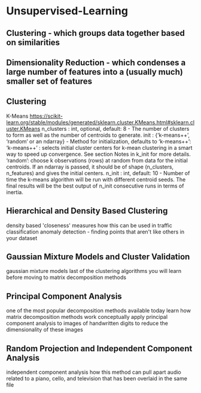 # Unsupervised-Learning
## Clustering - which groups data together based on similarities
## Dimensionality Reduction - which condenses a large number of features into a (usually much) smaller set of features

## Clustering
   K-Means
   https://scikit-learn.org/stable/modules/generated/sklearn.cluster.KMeans.html#sklearn.cluster.KMeans
   n_clusters : int, optional, default: 8 - The number of clusters to form as well as the number of centroids to generate.
   init : {‘k-means++’, ‘random’ or an ndarray} - Method for initialization, defaults to ‘k-means++’:
   ‘k-means++’ : selects initial cluster centers for k-mean clustering in a smart way to speed up convergence. See section Notes in k_init for more details.
   ‘random’: choose k observations (rows) at random from data for the initial centroids.
   If an ndarray is passed, it should be of shape (n_clusters, n_features) and gives the initial centers.
   n_init : int, default: 10 - Number of time the k-means algorithm will be run with different centroid seeds. The final results will be the best output of n_init consecutive runs in terms of inertia.
	
## Hierarchical and Density Based Clustering
   density based 'closeness' measures
   how this can be used in traffic classification
   anomaly detection - finding points that aren't like others in your dataset
	 
## Gaussian Mixture Models and Cluster Validation
   gaussian mixture models
   last of the clustering algorithms you will learn before moving to matrix decomposition methods

## Principal Component Analysis
   one of the most popular decomposition methods available today
   learn how matrix decomposition methods work conceptually
   apply principal component analysis to images of handwritten digits to reduce the dimensionality of these images
	
## Random Projection and Independent Component Analysis
   independent component analysis
   how this method can pull apart audio related to a piano, cello, and television that has been overlaid in the same file
